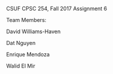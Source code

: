 CSUF CPSC 254, Fall 2017 Assignment 6

Team Members:

David Williams-Haven

Dat Nguyen

Enrique Mendoza

Walid El Mir
